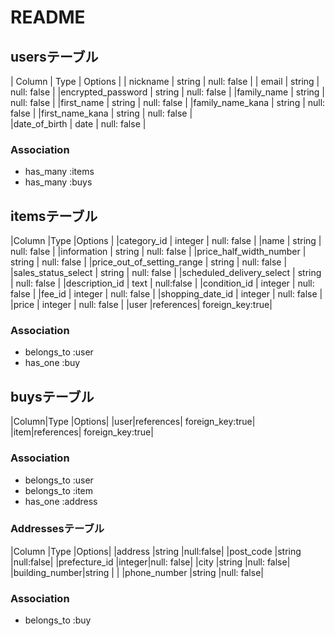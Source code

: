 
# README

## usersテーブル
| Column                 | Type   | Options     |
| nickname               | string | null: false |
| email                  | string | null: false |
|encrypted_password      | string | null: false |
|family_name             | string | null: false |
|first_name              | string | null: false | 
|family_name_kana        | string | null: false |
|first_name_kana         | string | null: false |    
|date_of_birth           | date   | null: false | 

### Association
- has_many :items
- has_many :buys



## itemsテーブル

|Column                      |Type      |Options     |
|category_id                 | integer  | null: false |
|name                        | string   | null: false |
|information                 | string   | null: false |
|price_half_width_number     | string   | null: false |
|price_out_of_setting_range  | string   | null: false |
|sales_status_select         | string   | null: false |
|scheduled_delivery_select   | string   | null: false |
|description_id              | text     | null:false  |
|condition_id                | integer  | null: false |
|fee_id                      | integer  | null: false |
|shopping_date_id            | integer  | null: false |
|price                       | integer  | null: false |
|user                        |references| foreign_key:true|


### Association
- belongs_to :user
- has_one    :buy

## buysテーブル

|Column|Type        |Options|
|user|references| foreign_key:true|
|item|references| foreign_key:true|


### Association
- belongs_to  :user
- belongs_to  :item
- has_one     :address



### Addressesテーブル
|Column         |Type   |Options|
|address        |string |null:false|
|post_code      |string |null:false|
|prefecture_id  |integer|null: false|
|city           |string |null: false|
|building_number|string |           |
|phone_number   |string |null: false|




### Association
- belongs_to  :buy


